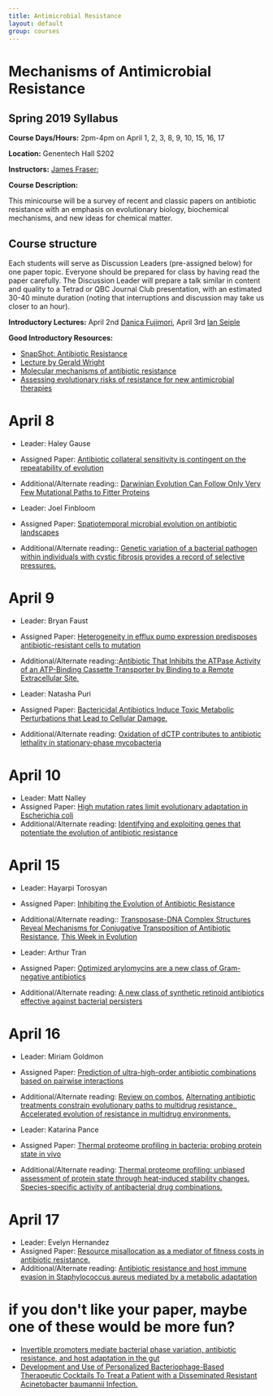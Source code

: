 ```yaml
---
title: Antimicrobial Resistance
layout: default
group: courses
---
```


# Mechanisms of Antimicrobial Resistance

## Spring 2019 Syllabus

**Course Days/Hours:** 2pm-4pm on April 1, 2, 3, 8, 9, 10, 15, 16, 17

**Location:** Genentech Hall S202

**Instructors:** [James Fraser](mailto:jfraser@fraserlab.com);

**Course Description:**

This minicourse will be a survey of recent and classic papers on antibiotic resistance with an emphasis on evolutionary biology, biochemical mechanisms, and new ideas for chemical matter.

## Course structure

Each students will serve as Discussion Leaders (pre-assigned below) for one paper topic.  Everyone should be prepared for class by having read the paper carefully. The Discussion Leader will prepare a talk similar in content and quality to a Tetrad or QBC Journal Club presentation, with an estimated 30-40 minute duration (noting that interruptions and discussion may take us closer to an hour).

**Introductory Lectures:** April 2nd [Danica Fujimori](http://fujimorilab.ucsf.edu/), April 3rd [Ian Seiple](http://seiplegroup.ucsf.edu/)

**Good Introductory Resources:**

- [SnapShot: Antibiotic Resistance](https://www.cell.com/cell/pdf/S0092-8674(18)30162-4.pdf)
- [Lecture by Gerald Wright](https://www.youtube.com/watch?v=f_TL53iL7BA)
- [Molecular mechanisms of antibiotic resistance](https://www.nature.com/articles/nrmicro3380)
- [Assessing evolutionary risks of resistance for new antimicrobial therapies](https://www.nature.com/articles/s41559-019-0854-x)

# April 8

- Leader: Haley Gause
- Assigned Paper: [Antibiotic collateral sensitivity is contingent on the repeatability of evolution ](https://www.nature.com/articles/s41467-018-08098-6)
- Additional/Alternate reading:: [Darwinian Evolution Can Follow Only Very Few Mutational Paths to Fitter Proteins](http://science.sciencemag.org/content/312/5770/111)

- Leader: Joel Finbloom
- Assigned Paper: [Spatiotemporal microbial evolution on antibiotic landscapes](http://science.sciencemag.org/content/353/6304/1147)
- Additional/Alternate reading:: [Genetic variation of a bacterial pathogen within individuals with cystic fibrosis provides a record of selective pressures.](https://www.ncbi.nlm.nih.gov/pubmed/24316980)

# April 9

- Leader: Bryan Faust
- Assigned Paper: [Heterogeneity in efflux pump expression predisposes antibiotic-resistant cells to mutation](http://science.sciencemag.org/content/362/6415/686)
- Additional/Alternate reading::[Antibiotic That Inhibits the ATPase Activity of an ATP-Binding Cassette Transporter by Binding to a Remote Extracellular Site.](https://www.ncbi.nlm.nih.gov/pubmed/28727445?dopt=Abstract)

- Leader: Natasha Puri
- Assigned Paper: [Bactericidal Antibiotics Induce Toxic Metabolic Perturbations that Lead to Cellular Damage.](https://www.cell.com/cell-reports/fulltext/S2211-1247(15)01101-8)
- Additional/Alternate reading: [Oxidation of dCTP contributes to antibiotic lethality in stationary-phase mycobacteria](https://www.pnas.org/content/115/9/2210)

# April 10

- Leader: Matt Nalley
- Assigned Paper: [High mutation rates limit evolutionary adaptation in Escherichia coli](https://journals.plos.org/plosgenetics/article?id=10.1371/journal.pgen.1007324)
- Additional/Alternate reading: [Identifying and exploiting genes that potentiate the evolution of antibiotic resistance](https://www.nature.com/articles/s41559-018-0547-x)

# April 15

- Leader: Hayarpi Torosyan
- Assigned Paper: [Inhibiting the Evolution of Antibiotic Resistance](<https://www.cell.com/molecular-cell/fulltext/S1097-2765(18)30847-5>)
- Additional/Alternate reading:: [Transposase-DNA Complex Structures Reveal Mechanisms for Conjugative Transposition of Antibiotic Resistance](<https://www.cell.com/cell/fulltext/S0092-8674(18)30176-4>), [This Week in Evolution](http://www.microbe.tv/twievo/twievo-38/)

- Leader: Arthur Tran
- Assigned Paper: [Optimized arylomycins are a new class of Gram-negative antibiotics](https://www.nature.com/articles/s41586-018-0483-6)
- Additional/Alternate reading: [A new class of synthetic retinoid antibiotics effective against bacterial persisters](https://www.nature.com/articles/nature26157)

# April 16

- Leader: Miriam Goldmon
- Assigned Paper: [Prediction of ultra-high-order antibiotic combinations based on pairwise interactions](https://journals.plos.org/ploscompbiol/article?id=10.1371/journal.pcbi.1006774)
- Additional/Alternate reading: [Review on combos](https://www.nature.com/articles/s41579-018-0141-x), [Alternating antibiotic treatments constrain evolutionary paths to multidrug resistance.](https://www.ncbi.nlm.nih.gov/pubmed/25246554), [Accelerated evolution of resistance in multidrug environments.](https://www.ncbi.nlm.nih.gov/pubmed/18779569)

- Leader: Katarina Pance
- Assigned Paper: [Thermal proteome profiling in bacteria: probing protein state in vivo](http://msb.embopress.org/content/14/7/e8242)
- Additional/Alternate reading: [Thermal proteome profiling: unbiased assessment of protein state through heat-induced stability changes.](https://www.ncbi.nlm.nih.gov/pubmed/28652855) [Species-specific activity of antibacterial drug combinations.](https://www.ncbi.nlm.nih.gov/pubmed/29973719)

# April 17

- Leader: Evelyn Hernandez
- Assigned Paper: [Resource misallocation as a mediator of fitness costs in antibiotic resistance.](https://www.biorxiv.org/content/biorxiv/early/2018/10/30/456434.full.pdf)
- Additional/Alternate reading: [Antibiotic resistance and host immune evasion in Staphylococcus aureus mediated by a metabolic adaptation](https://www.pnas.org/content/116/9/3722)

# if you don't like your paper, maybe one of these would be more fun?
- [Invertible promoters mediate bacterial phase variation, antibiotic resistance, and host adaptation in the gut](http://science.sciencemag.org/content/363/6423/181.full)
- [Development and Use of Personalized Bacteriophage-Based Therapeutic Cocktails To Treat a Patient with a Disseminated Resistant Acinetobacter baumannii Infection.](https://www.ncbi.nlm.nih.gov/pubmed/28807909)
